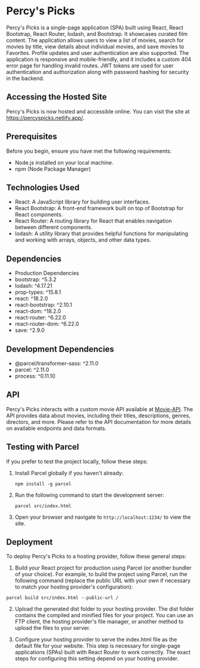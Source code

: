 # Percy's Picks

Percy's Picks is a single-page application (SPA) built using React, React Bootstrap, React Router, lodash, and Bootstrap. It showcases curated film content. The application allows users to view a list of movies, search for movies by title, view details about individual movies, and save movies to Favorites. Profile updates and user authentication are also supported. The application is responsive and mobile-friendly, and it includes a custom 404 error page for handling invalid routes. JWT tokens are used for user authentication and authorization along with password hashing for security in the backend.

## Accessing the Hosted Site
Percy's Picks is now hosted and accessible online. You can visit the site at https://percyspicks.netlify.app/.

## Prerequisites

Before you begin, ensure you have met the following requirements:
- Node.js installed on your local machine.
- npm (Node Package Manager)

## Technologies Used
- React: A JavaScript library for building user interfaces.
- React Bootstrap: A front-end framework built on top of Bootstrap for React components.
- React Router: A routing library for React that enables navigation between different components.
- lodash: A utility library that provides helpful functions for manipulating and working with arrays, objects, and other data types.

## Dependencies
- Production Dependencies
- bootstrap: ^5.3.2
- lodash: ^4.17.21
- prop-types: ^15.8.1
- react: ^18.2.0
- react-bootstrap: ^2.10.1
- react-dom: ^18.2.0
- react-router: ^6.22.0
- react-router-dom: ^6.22.0
- save: ^2.9.0
## Development Dependencies
- @parcel/transformer-sass: ^2.11.0
- parcel: ^2.11.0
- process: ^0.11.10

## API
Percy's Picks interacts with a custom movie API available at [Movie-API](https://github.com/RaedanGroup/Movie-API). The API provides data about movies, including their titles, descriptions, genres, directors, and more. Please refer to the API documentation for more details on available endpoints and data formats.

## Testing with Parcel

If you prefer to test the project locally, follow these steps:

1. Install Parcel globally if you haven't already:
      ```
      npm install -g parcel
      ```
2. Run the following command to start the development server:
      ```
      parcel src/index.html
      ```
3. Open your browser and navigate to `http://localhost:1234/` to view the site.

## Deployment
To deploy Percy's Picks to a hosting provider, follow these general steps:

1. Build your React project for production using Parcel (or another bundler of your choice). For example, to build the project using Parcel, run the following command (replace the public URL with your own if necessary to match your hosting provider's configuration):
```
parcel build src/index.html --public-url /
```
2. Upload the generated dist folder to your hosting provider. The dist folder contains the compiled and minified files for your project. You can use an FTP client, the hosting provider's file manager, or another method to upload the files to your server.

3. Configure your hosting provider to serve the index.html file as the default file for your website. This step is necessary for single-page applications (SPAs) built with React Router to work correctly. The exact steps for configuring this setting depend on your hosting provider.